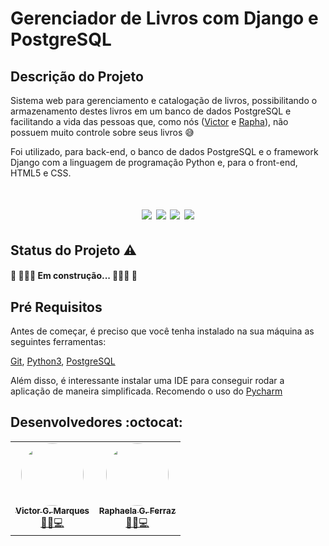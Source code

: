 # Gerenciador de Livros com Django e PostgreSQL

## Descrição do Projeto
Sistema web para gerenciamento e catalogação de livros, possibilitando o armazenamento
destes livros em um banco de dados PostgreSQL e facilitando a vida das pessoas que, como nós ([Victor](https://github.com/VictorGM01)
e [Rapha](https://github.com/raphaelaferraz)), não possuem muito controle sobre seus livros 😅

Foi utilizado, para back-end, o banco de dados PostgreSQL e o framework Django com a linguagem de programação Python e, para o front-end, HTML5 e CSS.

<h1 align="center">
    <img src="https://img.shields.io/static/v1?label=DJANGO&message=FRAMEWORK&color=brightgreen&style=for-the-badge&logo=DJANGO&logoColor=green"/>
    <img src="https://img.shields.io/static/v1?label=POSTGRESQL&message=10.9.1&color=purple&style=for-the-badge&logo=POSTGRESQL&logoColor=purple"/>
    <img src="https://img.shields.io/static/v1?label=PYTHON&message=3.9.9&color=blue&style=for-the-badge&logo=Python"/>
    <img src="https://img.shields.io/static/v1?label=DJANGO&message=4.0.1&color=green&style=for-the-badge"/>
</h1>

## Status do Projeto :warning:
#### 🚧 👷🏻‍♂️ Em construção... 👷🏻‍♀️ 🚧

## Pré Requisitos
Antes de começar, é preciso que você tenha instalado na sua máquina as seguintes ferramentas:

[Git](https://git-scm.com/), [Python3](https://www.python.org/downloads/release/python-390/), [PostgreSQL](https://www.postgresql.org/download/windows/)

Além disso, é interessante instalar uma IDE para conseguir rodar a aplicação de maneira simplificada. Recomendo o uso do [Pycharm](https://www.jetbrains.com/pycharm/download/#section=windows)

## Desenvolvedores :octocat:
<table>
    <tr>
    <td align="center"><a href="https://github.com/VictorGM01"><img style="border-radius: 50%;" src="https://avatars.githubusercontent.com/u/86068797?v=4" width="100px;" alt=""/><br /><sub><b>Victor G. Marques</b></sub></a><br /><a href="https://github.com/VictorGM01" title="Victor">👨‍🚀💻</a></td>
    <td align="center"><a href="https://github.com/raphaelaferraz"><img style="border-radius: 50%;" src="https://avatars.githubusercontent.com/u/86068799?v=4" width="100px;" alt=""/><br /><sub><b>Raphaela G. Ferraz</b></sub></a><br /><a href="https://github.com/raphaelaferraz" title="Raphaela">👨‍🚀💻</a></td>
    </tr>
</table>